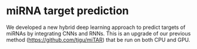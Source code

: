 # miRNA target prediction

We developed a new hybrid deep learning approach to predict targets of miRNAs by integrating CNNs and RNNs. 
This is an upgrade of our previous method (https://github.com/tjgu/miTAR) that be run on both CPU and GPU.
